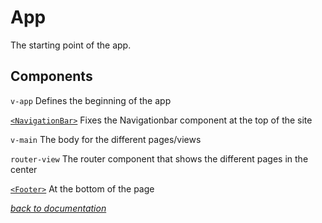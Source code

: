 # App
The starting point of the app.

## Components
`v-app` Defines the beginning of the app

[`<NavigationBar>`](../components/NavigationBar.md) Fixes the Navigationbar component at the top of the site

`v-main` The body for the different pages/views

`router-view` The router component that shows the different pages in the center

[`<Footer>`](../components/Footer.md) At the bottom of the page

[_back to documentation_](../)

